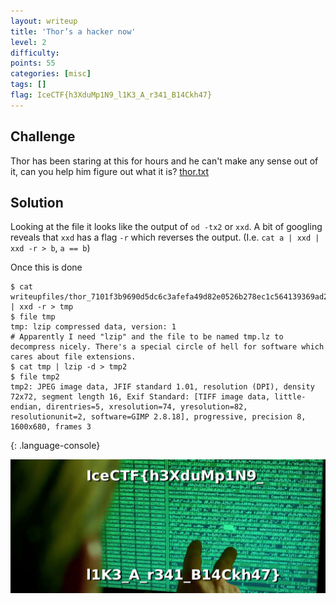 ```yaml
---
layout: writeup
title: 'Thor’s a hacker now'
level: 2
difficulty:
points: 55
categories: [misc]
tags: []
flag: IceCTF{h3XduMp1N9_l1K3_A_r341_B14Ckh47}
---
```

## Challenge

Thor has been staring at this for hours and he can't make any sense out
of it, can you help him figure out what it is?
[thor.txt](./writeupfiles/thor_7101f3b9690d5dc6c3afefa49d82e0526b278ec1c564139369ad22c28721d4cf.txt)

## Solution

Looking at the file it looks like the output of `od -tx2` or `xxd`. A
bit
of googling reveals that `xxd` has a flag `-r` which reverses the
output.
(I.e. `cat a | xxd | xxd -r > b`, `a == b`)

Once this is done

    $ cat writeupfiles/thor_7101f3b9690d5dc6c3afefa49d82e0526b278ec1c564139369ad22c28721d4cf.txt | xxd -r > tmp
    $ file tmp
    tmp: lzip compressed data, version: 1
    # Apparently I need "lzip" and the file to be named tmp.lz to decompress nicely. There's a special circle of hell for software which cares about file extensions.
    $ cat tmp | lzip -d > tmp2
    $ file tmp2
    tmp2: JPEG image data, JFIF standard 1.01, resolution (DPI), density 72x72, segment length 16, Exif Standard: [TIFF image data, little-endian, direntries=5, xresolution=74, yresolution=82, resolutionunit=2, software=GIMP 2.8.18], progressive, precision 8, 1600x680, frames 3
{: .language-console}

![](./writeupfiles/thor.jpg)
